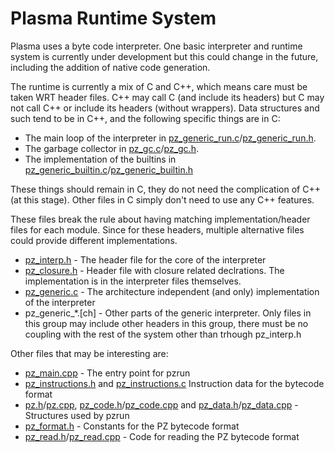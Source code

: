 # Plasma Runtime System

Plasma uses a byte code interpreter.  One basic interpreter and runtime
system is currently under development but this could change in the future,
including the addition of native code generation.

The runtime is currently a mix of C and C++, which means care must be taken
WRT header files.  C++ may call C (and include its headers) but C may not
call C++ or include its headers (without wrappers).  Data structures and such
tend to be in C++, and the following specific things are in C:

* The main loop of the interpreter in
  [pz\_generic\_run.c](pz\_generic\_run.c)/[pz\_generic\_run.h](pz\_generic\_run.h).
* The garbage collector in
  [pz\_gc.c](pz_gc.c)/[pz\_gc.h](pz\_gc.h).
* The implementation of the builtins in
  [pz\_generic\_builtin.c](pz\_generic\_builtin.c)/[pz\_generic\_builtin.h](pz\_generic\_builtin.h)

These things should remain in C, they do not need the complication of C++
(at this stage).  Other files in C simply don't need to use any C++
features.

These files break the rule about having matching implementation/header files
for each module.  Since for these headers, multiple alternative files could
provide different implementations.

* [pz\_interp.h](pz\_interp.h) - The header file for the core of the
                                 interpreter
* [pz\_closure.h](pz\_closure.h) - Header file with closure related
                                   declrations.  The implementation is in
                                   the interpreter files themselves.
* [pz\_generic.c](pz\_generic.c) - The architecture independent (and only)
                                   implementation of the interpreter
* pz\_generic\_\*.[ch] - Other parts of the generic interpreter.  Only files
                         in this group may include other headers in this
                         group, there must be no coupling with the rest of
                         the system other than trhough pz_interp.h

Other files that may be interesting are:

* [pz\_main.cpp](pz\_main.cpp) - The entry point for pzrun
* [pz\_instructions.h](pz\_instructions.h) and
  [pz\_instructions.c](pz\_instructions.c)
  Instruction data for the bytecode format
* [pz.h](pz.h)/[pz.cpp](pz.cpp),
  [pz\_code.h](pz\_code.h)/[pz\_code.cpp](pz\_code.cpp) and
  [pz\_data.h](pz\_data.h)/[pz\_data.cpp](pz\_data.cpp) -
  Structures used by pzrun
* [pz\_format.h](pz\_format.h) - Constants for the PZ bytecode format
* [pz\_read.h](pz\_read.h)/[pz\_read.cpp](pz\_read.cpp) -
  Code for reading the PZ bytecode format

